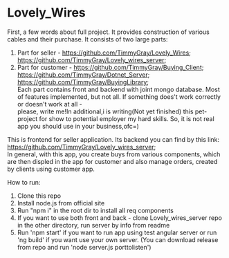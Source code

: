 # Lovely_Wires
First, a few words about full project. It provides construction of various cables and their purchase. It consists of two large parts:   
1) Part for seller - https://github.com/TimmyGray/Lovely_Wires; https://github.com/TimmyGray/Lovely_wires_server;  
2) Part for customer - https://github.com/TimmyGray/Buying_Client; https://github.com/TimmyGray/Dotnet_Server; https://github.com/TimmyGray/BuyingLibrary;  
Each part contains front and backend with joint mongo database. Most of features implemented, but not all. If something does't work correctly or doesn't work at all -  
please, write me!In additional,i is writing(Not yet finished) this pet-project for show to potential employer my hard skills. So, it is not real app you should use in your business,ofc=)  

This is frontend for seller application. Its backend you can find by this link: https://github.com/TimmyGray/Lovely_wires_server;  
In general, with this app, you create buys from various components, which are then displed in the app for customer and also manage orders, created by clients using customer app.  

How to run:  
1) Clone this repo  
2) Install node.js from official site  
3) Run "npm i" in the root dir to install all req components  
4) If you want to use both front and back - clone Lovely_wires_server repo in the other directory, run server by info from readme  
5) Run 'npm start' if you want to run app using test angular server or run 'ng build' if you want use your own server. (You can download release from repo and run 'node server.js porttolisten')  
